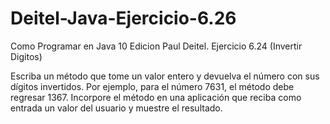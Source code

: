 # Deitel-Java-Ejercicio-6.26
Como Programar en Java 10 Edicion Paul Deitel. Ejercicio 6.24 (Invertir Digitos)

Escriba un método que tome un valor entero y devuelva el número con sus dígitos invertidos. Por ejemplo, para el número 7631, el método debe regresar 1367. Incorpore el método en una aplicación que reciba como entrada un valor del usuario y muestre el resultado.
